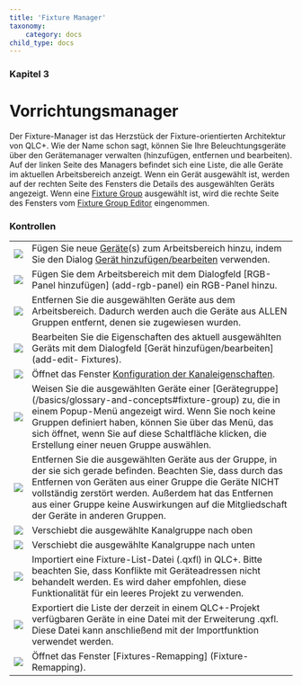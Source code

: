 ```yaml
---
title: 'Fixture Manager'
taxonomy:
    category: docs
child_type: docs
---
```


### Kapitel 3

# Vorrichtungsmanager
Der Fixture-Manager ist das Herzstück der Fixture-orientierten Architektur von QLC+. Wie der Name schon sagt, können Sie Ihre Beleuchtungsgeräte über den Gerätemanager verwalten (hinzufügen, entfernen und bearbeiten). Auf der linken Seite des Managers befindet sich eine Liste, die alle Geräte im aktuellen Arbeitsbereich anzeigt. Wenn ein Gerät ausgewählt ist, werden auf der rechten Seite des Fensters die Details des ausgewählten Geräts angezeigt. Wenn eine [Fixture Group](/basics/glossary-and-concepts#fixture-group) ausgewählt ist, wird die rechte Seite des Fensters vom [Fixture Group Editor](fixture-group-editor) eingenommen.

### Kontrollen

|     |     |
| --- | --- |
| ![](/basics/edit_add.png) | Fügen Sie neue [Geräte](/basics/glossary-and-concepts#fixtures)(s) zum Arbeitsbereich hinzu, indem Sie den Dialog [Gerät hinzufügen/bearbeiten](add-edit-fixtures) verwenden. |
| ![](/basics/rgbpanel.png) | Fügen Sie dem Arbeitsbereich mit dem Dialogfeld [RGB-Panel hinzufügen] (add-rgb-panel) ein RGB-Panel hinzu. |
| ![](/basics/edit_remove.png) | Entfernen Sie die ausgewählten Geräte aus dem Arbeitsbereich. Dadurch werden auch die Geräte aus ALLEN Gruppen entfernt, denen sie zugewiesen wurden. |
| ![](/basics/configure.png) | Bearbeiten Sie die Eigenschaften des aktuell ausgewählten Geräts mit dem Dialogfeld [Gerät hinzufügen/bearbeiten] (add-edit- Fixtures). |
| ![](/basics/fade.png) | Öffnet das Fenster [Konfiguration der Kanaleigenschaften](channel-properties). |
| ![](/basics/group.png) | Weisen Sie die ausgewählten Geräte einer [Gerätegruppe] (/basics/glossary-and-concepts#fixture-group) zu, die in einem Popup-Menü angezeigt wird. Wenn Sie noch keine Gruppen definiert haben, können Sie über das Menü, das sich öffnet, wenn Sie auf diese Schaltfläche klicken, die Erstellung einer neuen Gruppe auswählen. |
| ![](/basics/ungroup.png) | Entfernen Sie die ausgewählten Geräte aus der Gruppe, in der sie sich gerade befinden. Beachten Sie, dass durch das Entfernen von Geräten aus einer Gruppe die Geräte NICHT vollständig zerstört werden. Außerdem hat das Entfernen aus einer Gruppe keine Auswirkungen auf die Mitgliedschaft der Geräte in anderen Gruppen. |
| ![](/basics/up.png) | Verschiebt die ausgewählte Kanalgruppe nach oben |
| ![](/basics/down.png) | Verschiebt die ausgewählte Kanalgruppe nach unten |
| ![](/basics/fileimport.png) | Importiert eine Fixture-List-Datei (.qxfl) in QLC+. Bitte beachten Sie, dass Konflikte mit Geräteadressen nicht behandelt werden. Es wird daher empfohlen, diese Funktionalität für ein leeres Projekt zu verwenden. |
| ![](/basics/fileexport.png) | Exportiert die Liste der derzeit in einem QLC+-Projekt verfügbaren Geräte in eine Datei mit der Erweiterung .qxfl. Diese Datei kann anschließend mit der Importfunktion verwendet werden. |
| ![](/basics/remap.png) | Öffnet das Fenster [Fixtures-Remapping] (Fixture-Remapping). |